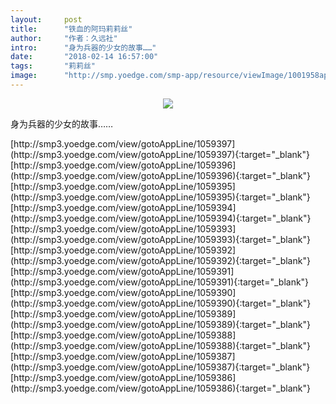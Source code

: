 ```yaml
---
layout:     post
title:      "铁血的阿玛莉莉丝"
author:     "作者：久远社"
intro:      "身为兵器的少女的故事……"
date:       "2018-02-14 16:57:00"
tags:       "莉莉丝"
image:      "http://smp.yoedge.com/smp-app/resource/viewImage/1001958appline.png"
---
```

<div style="text-align: center">
<p><img src="http://smp.yoedge.com/smp-app/resource/viewImage/1001958appline.png"/></p>
</div>
<p class="post-meta">
<span>身为兵器的少女的故事……</span>
</p>
[http://smp3.yoedge.com/view/gotoAppLine/1059397](http://smp3.yoedge.com/view/gotoAppLine/1059397){:target="_blank"}
[http://smp3.yoedge.com/view/gotoAppLine/1059396](http://smp3.yoedge.com/view/gotoAppLine/1059396){:target="_blank"}
[http://smp3.yoedge.com/view/gotoAppLine/1059395](http://smp3.yoedge.com/view/gotoAppLine/1059395){:target="_blank"}
[http://smp3.yoedge.com/view/gotoAppLine/1059394](http://smp3.yoedge.com/view/gotoAppLine/1059394){:target="_blank"}
[http://smp3.yoedge.com/view/gotoAppLine/1059393](http://smp3.yoedge.com/view/gotoAppLine/1059393){:target="_blank"}
[http://smp3.yoedge.com/view/gotoAppLine/1059392](http://smp3.yoedge.com/view/gotoAppLine/1059392){:target="_blank"}
[http://smp3.yoedge.com/view/gotoAppLine/1059391](http://smp3.yoedge.com/view/gotoAppLine/1059391){:target="_blank"}
[http://smp3.yoedge.com/view/gotoAppLine/1059390](http://smp3.yoedge.com/view/gotoAppLine/1059390){:target="_blank"}
[http://smp3.yoedge.com/view/gotoAppLine/1059389](http://smp3.yoedge.com/view/gotoAppLine/1059389){:target="_blank"}
[http://smp3.yoedge.com/view/gotoAppLine/1059388](http://smp3.yoedge.com/view/gotoAppLine/1059388){:target="_blank"}
[http://smp3.yoedge.com/view/gotoAppLine/1059387](http://smp3.yoedge.com/view/gotoAppLine/1059387){:target="_blank"}
[http://smp3.yoedge.com/view/gotoAppLine/1059386](http://smp3.yoedge.com/view/gotoAppLine/1059386){:target="_blank"}



